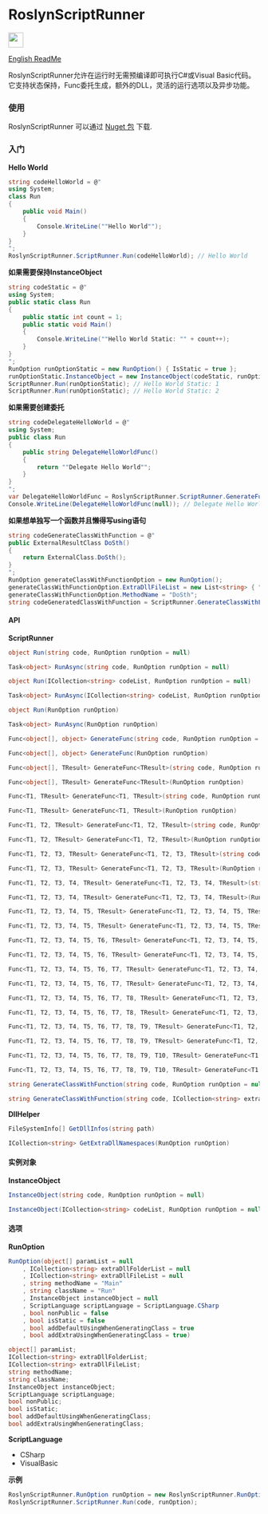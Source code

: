 # RoslynScriptRunner
<img src="https://www.nuget.org/Content/gallery/img/logo-header.svg?sanitize=true" height="30px">

[English ReadMe](README.md)
  
RoslynScriptRunner允许在运行时无需预编译即可执行C#或Visual Basic代码。它支持状态保持，Func委托生成，额外的DLL，灵活的运行选项以及异步功能。

### 使用
RoslynScriptRunner 可以通过 [Nuget 包](https://www.nuget.org/packages/ZjzMisaka.RoslynScriptRunner/) 下载.

### 入门
**Hello World**
``` csharp
string codeHelloWorld = @"
using System;
class Run
{
    public void Main()
    {
        Console.WriteLine(""Hello World"");
    }
}
";
RoslynScriptRunner.ScriptRunner.Run(codeHelloWorld); // Hello World
```
**如果需要保持InstanceObject**
``` csharp
string codeStatic = @"
using System;
public static class Run
{
    public static int count = 1;
    public static void Main()
    {
        Console.WriteLine(""Hello World Static: "" + count++);
    }
}
";
RunOption runOptionStatic = new RunOption() { IsStatic = true };
runOptionStatic.InstanceObject = new InstanceObject(codeStatic, runOptionStatic);
ScriptRunner.Run(runOptionStatic); // Hello World Static: 1
ScriptRunner.Run(runOptionStatic); // Hello World Static: 2
```
**如果需要创建委托**
``` csharp
string codeDelegateHelloWorld = @"
using System;
public class Run
{
    public string DelegateHelloWorldFunc()
    {
        return ""Delegate Hello World"";
    }
}
";
var DelegateHelloWorldFunc = RoslynScriptRunner.ScriptRunner.GenerateFunc<string>(codeDelegateHelloWorld, new RunOption() { MethodName = "DelegateHelloWorldFunc" });
Console.WriteLine(DelegateHelloWorldFunc(null)); // Delegate Hello World
```
**如果想单独写一个函数并且懒得写using语句**
``` csharp
string codeGenerateClassWithFunction = @"
public ExternalResultClass DoSth()
{
    return ExternalClass.DoSth();
}
";
RunOption generateClassWithFunctionOption = new RunOption();
generateClassWithFunctionOption.ExtraDllFileList = new List<string> { "ExternalDll.dll" };
generateClassWithFunctionOption.MethodName = "DoSth";
string codeGeneratedClassWithFunction = ScriptRunner.GenerateClassWithFunction(codeGenerateClassWithFunction, generateClassWithFunctionOption);
```

#### API
**ScriptRunner**
``` csharp
object Run(string code, RunOption runOption = null)
```
``` csharp
Task<object> RunAsync(string code, RunOption runOption = null)
```
``` csharp
object Run(ICollection<string> codeList, RunOption runOption = null)
```
``` csharp
Task<object> RunAsync(ICollection<string> codeList, RunOption runOption = null)
```
``` csharp
object Run(RunOption runOption)
```
``` csharp
Task<object> RunAsync(RunOption runOption)
```
``` csharp
Func<object[], object> GenerateFunc(string code, RunOption runOption = null)
```
``` csharp
Func<object[], object> GenerateFunc(RunOption runOption)
```
``` csharp
Func<object[], TResult> GenerateFunc<TResult>(string code, RunOption runOption = null)
```
``` csharp
Func<object[], TResult> GenerateFunc<TResult>(RunOption runOption)
```
``` csharp
Func<T1, TResult> GenerateFunc<T1, TResult>(string code, RunOption runOption = null)
```
``` csharp
Func<T1, TResult> GenerateFunc<T1, TResult>(RunOption runOption)
```
``` csharp
Func<T1, T2, TResult> GenerateFunc<T1, T2, TResult>(string code, RunOption runOption = null)
```
``` csharp
Func<T1, T2, TResult> GenerateFunc<T1, T2, TResult>(RunOption runOption)
```
``` csharp
Func<T1, T2, T3, TResult> GenerateFunc<T1, T2, T3, TResult>(string code, RunOption runOption = null)
```
``` csharp
Func<T1, T2, T3, TResult> GenerateFunc<T1, T2, T3, TResult>(RunOption runOption)
```
``` csharp
Func<T1, T2, T3, T4, TResult> GenerateFunc<T1, T2, T3, T4, TResult>(string code, RunOption runOption = null)
```
``` csharp
Func<T1, T2, T3, T4, TResult> GenerateFunc<T1, T2, T3, T4, TResult>(RunOption runOption)
```
``` csharp
Func<T1, T2, T3, T4, T5, TResult> GenerateFunc<T1, T2, T3, T4, T5, TResult>(string code, RunOption runOption = null)
```
``` csharp
Func<T1, T2, T3, T4, T5, TResult> GenerateFunc<T1, T2, T3, T4, T5, TResult>(RunOption runOption)
```
``` csharp
Func<T1, T2, T3, T4, T5, T6, TResult> GenerateFunc<T1, T2, T3, T4, T5, T6, TResult>(string code, RunOption runOption = null)
```
``` csharp
Func<T1, T2, T3, T4, T5, T6, TResult> GenerateFunc<T1, T2, T3, T4, T5, T6, TResult>(RunOption runOption)
```
``` csharp
Func<T1, T2, T3, T4, T5, T6, T7, TResult> GenerateFunc<T1, T2, T3, T4, T5, T6, T7, TResult>(string code, RunOption runOption = null)
```
``` csharp
Func<T1, T2, T3, T4, T5, T6, T7, TResult> GenerateFunc<T1, T2, T3, T4, T5, T6, T7, TResult>(RunOption runOption)
```
``` csharp
Func<T1, T2, T3, T4, T5, T6, T7, T8, TResult> GenerateFunc<T1, T2, T3, T4, T5, T6, T7, T8, TResult>(string code, RunOption runOption = null)
```
``` csharp
Func<T1, T2, T3, T4, T5, T6, T7, T8, TResult> GenerateFunc<T1, T2, T3, T4, T5, T6, T7, T8, TResult>(RunOption runOption)
```
``` csharp
Func<T1, T2, T3, T4, T5, T6, T7, T8, T9, TResult> GenerateFunc<T1, T2, T3, T4, T5, T6, T7, T8, T9, TResult>(string code, RunOption runOption = null)
```
``` csharp
Func<T1, T2, T3, T4, T5, T6, T7, T8, T9, TResult> GenerateFunc<T1, T2, T3, T4, T5, T6, T7, T8, T9, TResult>(RunOption runOption)
```
``` csharp
Func<T1, T2, T3, T4, T5, T6, T7, T8, T9, T10, TResult> GenerateFunc<T1, T2, T3, T4, T5, T6, T7, T8, T9, T10, TResult>(string code, RunOption runOption = null)
```
``` csharp
Func<T1, T2, T3, T4, T5, T6, T7, T8, T9, T10, TResult> GenerateFunc<T1, T2, T3, T4, T5, T6, T7, T8, T9, T10, TResult>(RunOption runOption)
```
``` csharp
string GenerateClassWithFunction(string code, RunOption runOption = null)
```
``` csharp
string GenerateClassWithFunction(string code, ICollection<string> extraDllNamespaces, RunOption runOption = null)
```
**DllHelper**
``` csharp
FileSystemInfo[] GetDllInfos(string path)
```
``` csharp
ICollection<string> GetExtraDllNamespaces(RunOption runOption)
```

#### 实例对象
**InstanceObject**
``` csharp
InstanceObject(string code, RunOption runOption = null)
```
``` csharp
InstanceObject(ICollection<string> codeList, RunOption runOption = null)
```

#### 选项
**RunOption**
``` csharp
RunOption(object[] paramList = null
    , ICollection<string> extraDllFolderList = null
    , ICollection<string> extraDllFileList = null
    , string methodName = "Main"
    , string className = "Run"
    , InstanceObject instanceObject = null
    , ScriptLanguage scriptLanguage = ScriptLanguage.CSharp
    , bool nonPublic = false
    , bool isStatic = false
    , bool addDefaultUsingWhenGeneratingClass = true
    , bool addExtraUsingWhenGeneratingClass = true)
```
``` csharp
object[] paramList;
ICollection<string> extraDllFolderList;
ICollection<string> extraDllFileList;
string methodName;
string className;
InstanceObject instanceObject;
ScriptLanguage scriptLanguage;
bool nonPublic;
bool isStatic;
bool addDefaultUsingWhenGeneratingClass;
bool addExtraUsingWhenGeneratingClass;
```
**ScriptLanguage**
- CSharp
- VisualBasic

**示例**
``` csharp
RoslynScriptRunner.RunOption runOption = new RoslynScriptRunner.RunOption(...);
RoslynScriptRunner.ScriptRunner.Run(code, runOption);
```
